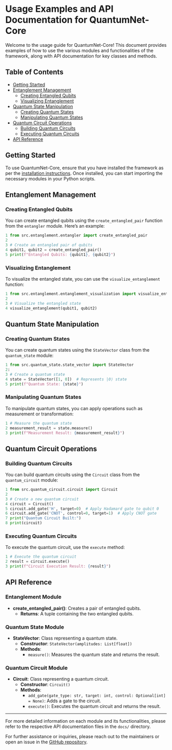 # Usage Examples and API Documentation for QuantumNet-Core

Welcome to the usage guide for QuantumNet-Core! This document provides examples of how to use the various modules and functionalities of the framework, along with API documentation for key classes and methods.

## Table of Contents

- [Getting Started](#getting-started)
- [Entanglement Management](#entanglement-management)
  - [Creating Entangled Qubits](#creating-entangled-qubits)
  - [Visualizing Entanglement](#visualizing-entanglement)
- [Quantum State Manipulation](#quantum-state-manipulation)
  - [Creating Quantum States](#creating-quantum-states)
  - [Manipulating Quantum States](#manipulating-quantum-states)
- [Quantum Circuit Operations](#quantum-circuit-operations)
  - [Building Quantum Circuits](#building-quantum-circuits)
  - [Executing Quantum Circuits](#executing-quantum-circuits)
- [API Reference](#api-reference)

## Getting Started

To use QuantumNet-Core, ensure that you have installed the framework as per the [installation instructions](installation.md). Once installed, you can start importing the necessary modules in your Python scripts.

## Entanglement Management

### Creating Entangled Qubits

You can create entangled qubits using the `create_entangled_pair` function from the `entangler` module. Here’s an example:

```python
1 from src.entanglement.entangler import create_entangled_pair
2 
3 # Create an entangled pair of qubits
4 qubit1, qubit2 = create_entangled_pair()
5 print(f"Entangled Qubits: {qubit1}, {qubit2}")
```

### Visualizing Entanglement

To visualize the entangled state, you can use the `visualize_entanglement` function:

```python
1 from src.entanglement.entanglement_visualization import visualize_entanglement
2 
3 # Visualize the entangled state
4 visualize_entanglement(qubit1, qubit2)
```

## Quantum State Manipulation

### Creating Quantum States

You can create quantum states using the `StateVector` class from the `quantum_state` module:

```python
1 from src.quantum_state.state_vector import StateVector
2: 
3 # Create a quantum state
4 state = StateVector([1, 0])  # Represents |0⟩ state
5 print(f"Quantum State: {state}")
```

### Manipulating Quantum States

To manipulate quantum states, you can apply operations such as measurement or transformation:

```python
1 # Measure the quantum state
2 measurement_result = state.measure()
3 print(f"Measurement Result: {measurement_result}")
```

## Quantum Circuit Operations

### Building Quantum Circuits

You can build quantum circuits using the `Circuit` class from the `quantum_circuit` module:

```python
1 from src.quantum_circuit.circuit import Circuit
2 
3 # Create a new quantum circuit
4 circuit = Circuit()
5 circuit.add_gate('H', target=0)  # Apply Hadamard gate to qubit 0
6 circuit.add_gate('CNOT', control=0, target=1)  # Apply CNOT gate
7 print("Quantum Circuit Built:")
8 print(circuit)
```

### Executing Quantum Circuits

To execute the quantum circuit, use the `execute` method:

```python
1 # Execute the quantum circuit
2 result = circuit.execute()
3 print(f"Circuit Execution Result: {result}")
```

## API Reference

### Entanglement Module

- **create_entangled_pair()**: Creates a pair of entangled qubits.
  - **Returns**: A tuple containing the two entangled qubits.

### Quantum State Module

- **StateVector**: Class representing a quantum state.
  - **Constructor**: `StateVector(amplitudes: List[float])`
  - **Methods**:
    - `measure()`: Measures the quantum state and returns the result.

### Quantum Circuit Module

- **Circuit**: Class representing a quantum circuit.
  - **Constructor**: `Circuit()`
  - **Methods**:
    - `add_gate(gate_type: str, target: int, control: Optional[int] = None)`: Adds a gate to the circuit.
    - `execute()`: Executes the quantum circuit and returns the result.

---

For more detailed information on each module and its functionalities, please refer to the respective API documentation files in the `docs/` directory.

For further assistance or inquiries, please reach out to the maintainers or open an issue in the [GitHub repository](https://github.com/KOSASIH/QuantumNet-Core).
